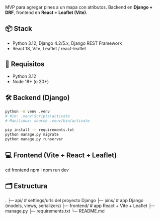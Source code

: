 MVP para agregar pines a un mapa con atributos. Backend en **Django + DRF**, frontend en **React + Leaflet (Vite)**.

## 📦 Stack
- Python 3.12, Django 4.2/5.x, Django REST Framework
- React 18, Vite, Leaflet / react-leaflet

## 🚀 Requisitos
- Python 3.12
- Node 18+ (o 20+)

## 🛠️ Backend (Django)
```bash
python -m venv .venv
# Win: .venv\Scripts\activate
# Mac/Linux: source .venv/bin/activate

pip install -r requirements.txt
python manage.py migrate
python manage.py runserver
```
## 💻 Frontend (Vite + React + Leaflet)

cd frontend
npm i
npm run dev

## 🗂️ Estructura
.
├─ api/                  # settings/urls del proyecto Django
├─ pins/                 # app Django (models, views, serializers)
├─ frontend/             # app React + Vite + Leaflet
├─ manage.py
├─ requirements.txt
└─ README.md
